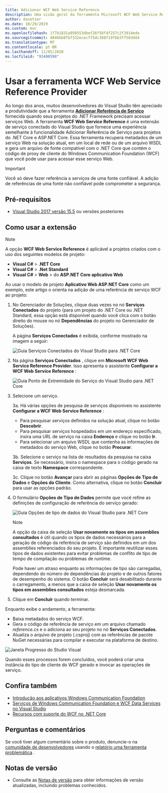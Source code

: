 ```yaml
---
title: Adicionar WCF Web Service Reference
description: Uma visão geral da ferramenta Microsoft WCF Web Service Reference Provider que adiciona funcionalidade a projetos do .NET Core e ASP.NET Core, semelhante à ferramenta Adicionar Referência de Serviço para projetos do .NET Framework.
author: dasetser
ms.date: 10/29/2019
ms.custom: mvc
ms.openlocfilehash: 1f7b1831a956553dbef26f58f4f257c2f3914ede
ms.sourcegitcommit: 48466b8fb7332ececff5dc388f19f6b3ff503dd4
ms.translationtype: MT
ms.contentlocale: pt-BR
ms.lasthandoff: 11/05/2020
ms.locfileid: "93400598"
---
```

# <a name="use-the-wcf-web-service-reference-provider-tool"></a>Usar a ferramenta WCF Web Service Reference Provider

Ao longo dos anos, muitos desenvolvedores do Visual Studio têm apreciado a produtividade que a ferramenta [**Adicionar Referência de Serviço**](/visualstudio/data-tools/how-to-add-update-or-remove-a-wcf-data-service-reference) fornecida quando seus projetos do .NET Framework precisam acessar serviços Web.  A ferramenta **WCF Web Service Reference** é uma extensão de serviço conectado do Visual Studio que fornece uma experiência semelhante à funcionalidade Adicionar Referência de Serviço para projetos do .NET Core e ASP.NET Core. Essa ferramenta recupera metadados de um serviço Web na solução atual, em um local de rede ou de um arquivo WSDL e gera um arquivo de fonte compatível com o .NET Core que contém o código de proxy de cliente do Windows Communication Foundation (WCF) que você pode usar para acessar esse serviço Web.

> [!IMPORTANT]
> Você só deve fazer referência a serviços de uma fonte confiável. A adição de referências de uma fonte não confiável pode comprometer a segurança.

## <a name="prerequisites"></a>Pré-requisitos

- [Visual Studio 2017 versão 15,5](https://aka.ms/vsdownload?utm_source=mscom&utm_campaign=msdocs) ou versões posteriores

## <a name="how-to-use-the-extension"></a>Como usar a extensão

> [!NOTE]
> A opção **WCF Web Service Reference** é aplicável a projetos criados com o uso dos seguintes modelos de projeto:
>
> - **Visual C#**  >  **.NET Core**
> - **Visual C#**  >  **.Net Standard**
> - **Visual C#**  >  **Web**  >  do **ASP.NET Core aplicativo Web**

Ao usar o modelo de projeto **Aplicativo Web ASP.NET Core** como um exemplo, este artigo o orienta na adição de uma referência de serviço WCF ao projeto:

1. No Gerenciador de Soluções, clique duas vezes no nó **Serviços Conectados** do projeto (para um projeto do .NET Core ou .NET Standard, essa opção está disponível quando você clica com o botão direito do mouse no nó **Dependências** do projeto no Gerenciador de Soluções).

    A página **Serviços Conectados** é exibida, conforme mostrado na imagem a seguir:

    ![Guia Serviços Conectados do Visual Studio para .NET Core](./media/wcf-web-service-reference-guide/wcfcs-ConnectedServicesPage.png)

2. Na página **Serviços Conectados** , clique em **Microsoft WCF Web Service Reference Provider**. Isso apresenta o assistente **Configurar a WCF Web Service Reference** :

    ![Guia Ponto de Extremidade do Serviço do Visual Studio para .NET Core](./media/wcf-web-service-reference-guide/wcfcs-ServiceEndpointPage.png)

3. Selecione um serviço.

    3a. Há várias opções de pesquisa de serviços disponíveis no assistente **Configurar a WCF Web Service Reference** :

     * Para pesquisar serviços definidos na solução atual, clique no botão **Descobrir**.
     * Para pesquisar serviços hospedados em um endereço especificado, insira uma URL de serviço na caixa **Endereço** e clique no botão **Ir**.
     * Para selecionar um arquivo WSDL que contenha as informações de metadados do serviço Web, clique no botão **Procurar**.

    3b. Selecione o serviço na lista de resultados da pesquisa na caixa **Serviços**. Se necessário, insira o namespace para o código gerado na caixa de texto **Namespace** correspondente.

    3c. Clique no botão **Avançar** para abrir as páginas **Opções de Tipo de Dados** e **Opções do Cliente**. Como alternativa, clique no botão **Concluir** para usar as opções padrão.

4. O formulário **Opções de Tipo de Dados** permite que você refine as definições de configuração de referência do serviço gerado:

    ![Guia Opções de tipo de dados do Visual Studio para .NET Core](./media/wcf-web-service-reference-guide/wcfcs-DataTypesPage.png)

    > [!NOTE]
    > A opção da caixa de seleção **Usar novamente os tipos em assemblies consultados** é útil quando os tipos de dados necessários para a geração de código da referência de serviço são definidos em um dos assemblies referenciados do seu projeto.  É importante reutilizar esses tipos de dados existentes para evitar problemas de conflito de tipo de tempo de compilação ou problemas de runtime.

    Pode haver um atraso enquanto as informações de tipo são carregadas, dependendo do número de dependências do projeto e de outros fatores de desempenho do sistema. O botão **Concluir** será desabilitado durante o carregamento, a menos que a caixa de seleção **Usar novamente os tipos em assemblies consultados** esteja desmarcada.

5. Clique em **Concluir** quando terminar.

Enquanto exibe o andamento, a ferramenta:

- Baixa metadados do serviço WCF.
- Gera o código de referência de serviço em um arquivo chamado *reference.cs* e o adiciona ao seu projeto no nó **Serviços Conectados**.
- Atualiza o arquivo de projeto (.csproj) com as referências de pacote NuGet necessárias para compilar e executar na plataforma de destino.

![Janela Progresso do Studio Visual](./media/wcf-web-service-reference-guide/wcfcs-ProgressWindow.png)

Quando esses processos forem concluídos, você poderá criar uma instância do tipo de cliente do WCF gerado e invocar as operações de serviço.

## <a name="see-also"></a>Confira também

- [Introdução aos aplicativos Windows Communication Foundation](../../framework/wcf/getting-started-tutorial.md)
- [Serviços de Windows Communication Foundation e WCF Data Services no Visual Studio](/visualstudio/data-tools/windows-communication-foundation-services-and-wcf-data-services-in-visual-studio)
- [Recursos com suporte do WCF no .NET Core](https://github.com/dotnet/wcf/blob/master/release-notes/SupportedFeatures-v2.1.0.md)

## <a name="feedback--questions"></a>Perguntas e comentários

Se você tiver algum comentário sobre o produto, denuncie-o na [comunidade de desenvolvedores](https://aka.ms/feedback/report?space=61) usando o [relatório uma ferramenta problemática](/visualstudio/ide/how-to-report-a-problem-with-visual-studio) .

## <a name="release-notes"></a>Notas de versão

- Consulte as [Notas de versão](https://github.com/dotnet/wcf/blob/master/release-notes/WCF-Web-Service-Reference-notes.md) para obter informações de versão atualizadas, incluindo problemas conhecidos.
